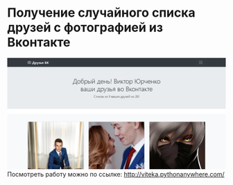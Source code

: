 # Получение случайного списка друзей с фотографией из Вконтакте
![Image of Yaktocat](https://github.com/WebVictory/vk-friends/blob/master/preview.png)
Посмотреть работу можно по ссылке: http://viteka.pythonanywhere.com/
